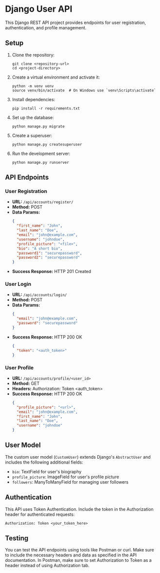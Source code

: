 # Django User API

This Django REST API project provides endpoints for user registration, authentication, and profile management.

## Setup

1. Clone the repository:
   ```
   git clone <repository-url>
   cd <project-directory>
   ```

2. Create a virtual environment and activate it:
   ```
   python -m venv venv
   source venv/bin/activate  # On Windows use `venv\Scripts\activate`
   ```

3. Install dependencies:
   ```
   pip install -r requirements.txt
   ```

4. Set up the database:
   ```
   python manage.py migrate
   ```

5. Create a superuser:
   ```
   python manage.py createsuperuser
   ```

6. Run the development server:
   ```
   python manage.py runserver
   ```

## API Endpoints

### User Registration

- **URL:** `/api/accounts/register/`
- **Method:** POST
- **Data Params:** 
  ```json
  {
    "first_name": "John",
    "last_name": "Doe",
    "email": "john@example.com",
    "username": "johndoe",
    "profile_picture": "<file>",
    "bio": "A short bio",
    "password1": "securepassword",
    "password2": "securepassword"
  }
  ```
- **Success Response:** HTTP 201 Created

### User Login

- **URL:** `/api/accounts/login/`
- **Method:** POST
- **Data Params:** 
  ```json
  {
    "email": "john@example.com",
    "password": "securepassword"
  }
  ```
- **Success Response:** HTTP 200 OK
  ```json
  {
    "token": "<auth_token>"
  }
  ```

### User Profile

- **URL:** `/api/accounts/profile/<user_id>`
- **Method:** GET
- **Headers:** Authorization: Token <auth_token>
- **Success Response:** HTTP 200 OK
  ```json
  {
    "profile_picture": "<url>",
    "email": "john@example.com",
    "first_name": "John",
    "last_name": "Doe",
    "username": "johndoe"
  }
  ```

## User Model

The custom user model (`CustomUser`) extends Django's `AbstractUser` and includes the following additional fields:

- `bio`: TextField for user's biography
- `profile_picture`: ImageField for user's profile picture
- `followers`: ManyToManyField for managing user followers

## Authentication

This API uses Token Authentication. Include the token in the Authorization header for authenticated requests:

```
Authorization: Token <your_token_here>
```

## Testing

You can test the API endpoints using tools like Postman or curl. Make sure to include the necessary headers and data as specified in the API documentation.
In Postman, make sure to set Authorization to Token <your token> as a header instead of using Authorization tab.